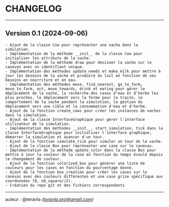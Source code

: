 # CHANGELOG

________

## Version 0.1 (2024-09-06)

    - Ajout de la classe Cow pour représenter une vache dans la simulation.
    - Implémentation de la méthode __init__ de la classe Cow pour initialiser les attributs de la vache.
    - Implémentation de la méthode draw pour dessiner la vache sur le canevas avec un identifiant unique.
    - Implémentation des méthodes update_needs et make_milk pour mettre à jour les besoins de la vache et produire du lait en fonction de ses besoins en nourriture et en eau.
    - Implémentation des méthodes move, find_nearest, go_to_farm, move_to_farm, act, move_towards, drink et eating pour gérer le déplacement de la vache, la recherche des cases d'eau et d'herbe les plus proches, le déplacement vers la ferme pour la traite, le comportement de la vache pendant la simulation, la gestion du déplacement vers une cible et la consommation d'eau et d'herbe.
    - Ajout de la fonction create_cows pour créer les instances de vaches dans la simulation.
    - Ajout de la classe InterfaceGraphique pour gérer l'interface utilisateur de la simulation.
    - Implémentation des méthodes __init__, start_simulation, tick dans la classe InterfaceGraphique pour initialiser l'interface graphique, démarrer la simulation et avancer d'un tour.
    - Ajout de la fonction simulate_tick pour simuler un tour de la vache.
    - Ajout de la classe Box pour représenter une case sur le canevas.
    - Implémentation de la méthode update_color dans la classe Box pour mettre à jour la couleur de la case en fonction du temps écoulé depuis le changement de couleur.
    - Ajout de la fonction colorized_box pour générer une liste de couleurs pour les cases en fonction du pourcentage donné.
    - Ajout de la fonction box_creation pour créer les cases sur le canevas avec des couleurs différentes et une case grise spécifique aux coordonnées (0, nb_square//2).
    - Création du repo git et des fichiers correspondants

________

auteur : @teravla *(<teravla.pro@gmail.com>)*
